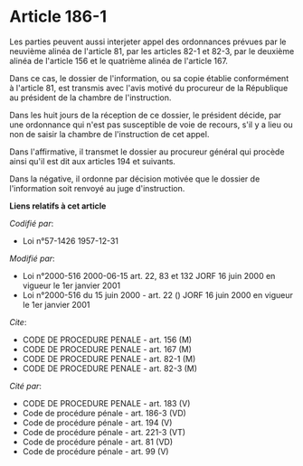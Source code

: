 # Article 186-1

Les parties peuvent aussi interjeter appel des ordonnances prévues par le neuvième alinéa de l'article 81, par les articles
82-1 et 82-3, par le deuxième alinéa de l'article 156 et le quatrième alinéa de l'article 167.

Dans ce cas, le dossier de l'information, ou sa copie établie conformément à l'article 81, est transmis avec l'avis motivé du
procureur de la République au président de la chambre de l'instruction.

Dans les huit jours de la réception de ce dossier, le président décide, par une ordonnance qui n'est pas susceptible de voie
de recours, s'il y a lieu ou non de saisir la chambre de l'instruction de cet appel.

Dans l'affirmative, il transmet le dossier au procureur général qui procède ainsi qu'il est dit aux articles 194 et suivants.

Dans la négative, il ordonne par décision motivée que le dossier de l'information soit renvoyé au juge d'instruction.

**Liens relatifs à cet article**

_Codifié par_:

  - Loi n°57-1426 1957-12-31

_Modifié par_:

  - Loi n°2000-516 2000-06-15 art. 22, 83 et 132 JORF 16 juin 2000 en vigueur le 1er janvier 2001
  - Loi n°2000-516 du 15 juin 2000 - art. 22 () JORF 16 juin 2000 en vigueur le 1er janvier 2001

_Cite_:

  - CODE DE PROCEDURE PENALE - art. 156 (M)
  - CODE DE PROCEDURE PENALE - art. 167 (M)
  - CODE DE PROCEDURE PENALE - art. 82-1 (M)
  - CODE DE PROCEDURE PENALE - art. 82-3 (M)

_Cité par_:

  - CODE DE PROCEDURE PENALE - art. 183 (V)
  - Code de procédure pénale - art. 186-3 (VD)
  - Code de procédure pénale - art. 194 (V)
  - Code de procédure pénale - art. 221-3 (VT)
  - Code de procédure pénale - art. 81 (VD)
  - Code de procédure pénale - art. 99 (V)
